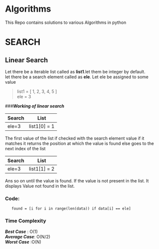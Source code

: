 # Algorithms
This Repo contains solutions to various Algorithms in python     
# SEARCH  
## Linear Search  

Let there be a iterable list called as **list1**.let them be integer by default.  
let there be a search element called as **ele**. Let ele be assigned to some value 
>list1 = [ 1, 2, 3, 4, 5 ]  
>ele = 3 
 
###***Working of linear search***

Search        | List 
------------- | -------------
ele=3         | list1[0] = 1
 
 The first value of the list if checked with the search element value if it matches it returns the position at which the value is found else goes to the next index of the list  

  Search        | List 
------------- | -------------
ele=3         | list1[1] = 2  
  
  
 Ans so on until the value is found. If the value is not present in the list. It displays Value not found in the list.
 
 ### Code:
 ```buildoutcfg
    found = [i for i in range(len(data)) if data[i] == ele]
```
 ### Time Complexity  
 ***Best Case*** : O(1)  
 ***Average Case***: O(N/2)  
 ***Worst Case*** :O(N)
